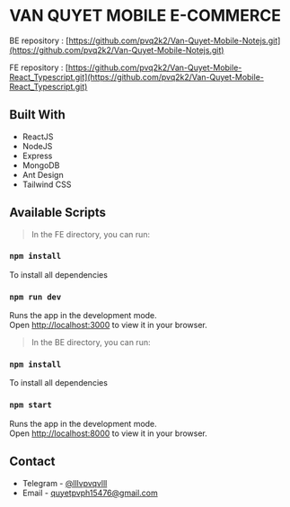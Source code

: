 # VAN QUYET MOBILE E-COMMERCE

BE repository : [https://github.com/pvq2k2/Van-Quyet-Mobile-Notejs.git](https://github.com/pvq2k2/Van-Quyet-Mobile-Notejs.git)

FE repository : [https://github.com/pvq2k2/Van-Quyet-Mobile-React_Typescript.git](https://github.com/pvq2k2/Van-Quyet-Mobile-React_Typescript.git)

## Built With

- ReactJS
- NodeJS
- Express
- MongoDB
- Ant Design
- Tailwind CSS

## Available Scripts

> In the FE directory, you can run:

### `npm install` 
To install all dependencies

### `npm run dev`

Runs the app in the development mode.\
Open [http://localhost:3000](http://localhost:3000) to view it in your browser.

> In the BE directory, you can run:

### `npm install` 
To install all dependencies

### `npm start`

Runs the app in the development mode.\
Open [http://localhost:8000](http://localhost:8000) to view it in your browser.


## Contact

- Telegram - [@lllvpvqvlll](https://t.me/lllvpvqvlll)
- Email - quyetpvph15476@gmail.com
